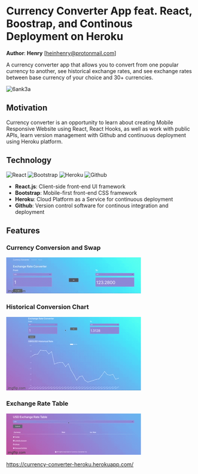 # Currency Converter App feat. React, Boostrap, and Continous Deployment on Heroku

**Author**: **Henry** [heinhenry@protonmail.com]

A currency converter app that allows you to convert from one popular currency to another, see historical exchange rates, and see exchange rates between
base currency of your choice and 30+ currencies.

![6ank3a](https://user-images.githubusercontent.com/55475495/160751794-19389408-2ea8-4eb5-81f5-05b7b72d5680.gif)

## Motivation

Currency converter is an opportunity to learn about creating Mobile Responsive Website using React, React Hooks, as well as work with public APIs, learn version management with Github and continuous deployment using Heroku platform.

## Technology


![React](https://imgs.search.brave.com/VHvqxLuY44EOnZJTkzu7xM4rZAQNTq9V97jTKbVo9z8/rs:fit:474:225:1/g:ce/aHR0cHM6Ly90c2Ux/Lm1tLmJpbmcubmV0/L3RoP2lkPU9JUC5s/dlI1bm5pN3hkUEN4/VS10QzZ0enpnSGFI/YSZwaWQ9QXBp) ![Bootstrap](https://imgs.search.brave.com/WLKBni-H8_5cTiyzal_L1bEjyLv9KIk64BWcbkXkD98/rs:fit:549:225:1/g:ce/aHR0cHM6Ly90c2Uy/Lm1tLmJpbmcubmV0/L3RoP2lkPU9JUC5O/aHd2bGw0bTFKYzN3/amptaTJPR0ZnSGFH/WiZwaWQ9QXBp) ![Heroku](https://imgs.search.brave.com/sbCpzJ4DpQ8HmyDYPd2IVZxO2bhGCgs5frlAvsStbUg/rs:fit:293:225:1/g:ce/aHR0cHM6Ly90c2Uz/Lm1tLmJpbmcubmV0/L3RoP2lkPU9JUC5P/a0kzaDN5NjNKSVQ1/UUJ4R043WkVnSGFJ/SCZwaWQ9QXBp) ![Github](https://imgs.search.brave.com/x9Fb7I00OXkXE7z1-9Jh_Odj8KLNI7VHpT0iKGFauaA/rs:fit:474:225:1/g:ce/aHR0cHM6Ly90c2Ux/Lm1tLmJpbmcubmV0/L3RoP2lkPU9JUC5Z/eU9Nbjl3ajh0WkNF/eUNQVFlHbGVnSGFI/YSZwaWQ9QXBp)

* **React.js**: Client-side front-end UI framework
* **Bootstrap**: Mobile-first front-end CSS framework
* **Heroku**: Cloud Platform as a Service for continuous deployment
* **Github**: Version control software for continous integration and deployment

## Features

### Currency Conversion and Swap

![6ao1wy](6ao1wy.gif)

### Historical Conversion Chart

![6ao11i](6ao11i.gif)

### Exchange Rate Table

![6ao9ok](6ao9ok.gif)

https://currency-converter-heroku.herokuapp.com/

